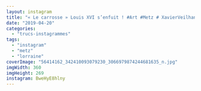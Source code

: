 ```yaml
---
layout: instagram
title: "« Le carrosse » Louis XVI s’enfuit ! #Art #Metz # XavierVeilhan"
date: "2019-04-20"
categories: 
  - "trucs-instagrammes"
tags:
  - "instagram"
  - "metz"
  - "lorraine"
coverImage: "56414162_342410093079230_3066979874244681635_n.jpg"
imgWidth: 360
imgHeight: 269
instagram: BweHyE8hlny
---
```

